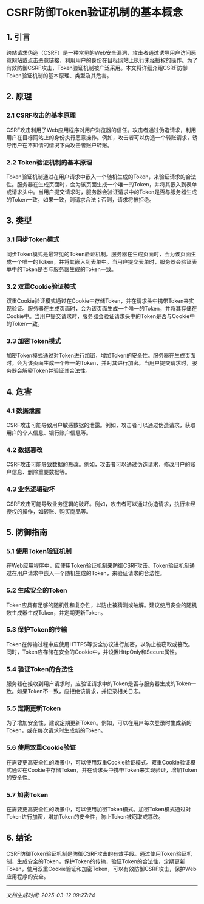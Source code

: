 # CSRF防御Token验证机制的基本概念

## 1. 引言

跨站请求伪造（CSRF）是一种常见的Web安全漏洞，攻击者通过诱导用户访问恶意网站或点击恶意链接，利用用户的身份在目标网站上执行未经授权的操作。为了有效防御CSRF攻击，Token验证机制被广泛采用。本文将详细介绍CSRF防御Token验证机制的基本原理、类型及其危害。

## 2. 原理

### 2.1 CSRF攻击的基本原理

CSRF攻击利用了Web应用程序对用户浏览器的信任。攻击者通过伪造请求，利用用户在目标网站上的身份执行恶意操作。例如，攻击者可以伪造一个转账请求，诱导用户在不知情的情况下向攻击者账户转账。

### 2.2 Token验证机制的基本原理

Token验证机制通过在用户请求中嵌入一个随机生成的Token，来验证请求的合法性。服务器在生成页面时，会为该页面生成一个唯一的Token，并将其嵌入到表单或请求头中。当用户提交请求时，服务器会验证请求中的Token是否与服务器生成的Token一致。如果一致，则请求合法；否则，请求将被拒绝。

## 3. 类型

### 3.1 同步Token模式

同步Token模式是最常见的Token验证机制。服务器在生成页面时，会为该页面生成一个唯一的Token，并将其嵌入到表单中。当用户提交表单时，服务器会验证表单中的Token是否与服务器生成的Token一致。

### 3.2 双重Cookie验证模式

双重Cookie验证模式通过在Cookie中存储Token，并在请求头中携带Token来实现验证。服务器在生成页面时，会为该页面生成一个唯一的Token，并将其存储在Cookie中。当用户提交请求时，服务器会验证请求头中的Token是否与Cookie中的Token一致。

### 3.3 加密Token模式

加密Token模式通过对Token进行加密，增加Token的安全性。服务器在生成页面时，会为该页面生成一个唯一的Token，并对其进行加密。当用户提交请求时，服务器会解密Token并验证其合法性。

## 4. 危害

### 4.1 数据泄露

CSRF攻击可能导致用户敏感数据的泄露。例如，攻击者可以通过伪造请求，获取用户的个人信息、银行账户信息等。

### 4.2 数据篡改

CSRF攻击可能导致数据的篡改。例如，攻击者可以通过伪造请求，修改用户的账户信息、删除重要数据等。

### 4.3 业务逻辑破坏

CSRF攻击可能导致业务逻辑的破坏。例如，攻击者可以通过伪造请求，执行未经授权的操作，如转账、购买商品等。

## 5. 防御指南

### 5.1 使用Token验证机制

在Web应用程序中，应使用Token验证机制来防御CSRF攻击。Token验证机制通过在用户请求中嵌入一个随机生成的Token，来验证请求的合法性。

### 5.2 生成安全的Token

Token应具有足够的随机性和复杂性，以防止被猜测或破解。建议使用安全的随机数生成器生成Token，并定期更新Token。

### 5.3 保护Token的传输

Token在传输过程中应使用HTTPS等安全协议进行加密，以防止被窃取或篡改。同时，Token应存储在安全的Cookie中，并设置HttpOnly和Secure属性。

### 5.4 验证Token的合法性

服务器在接收到用户请求时，应验证请求中的Token是否与服务器生成的Token一致。如果Token不一致，应拒绝该请求，并记录相关日志。

### 5.5 定期更新Token

为了增加安全性，建议定期更新Token。例如，可以在用户每次登录时生成新的Token，或在每次请求时生成新的Token。

### 5.6 使用双重Cookie验证

在需要更高安全性的场景中，可以使用双重Cookie验证模式。双重Cookie验证模式通过在Cookie中存储Token，并在请求头中携带Token来实现验证，增加Token的安全性。

### 5.7 加密Token

在需要更高安全性的场景中，可以使用加密Token模式。加密Token模式通过对Token进行加密，增加Token的安全性，防止Token被窃取或篡改。

## 6. 结论

CSRF防御Token验证机制是防御CSRF攻击的有效手段。通过使用Token验证机制，生成安全的Token，保护Token的传输，验证Token的合法性，定期更新Token，使用双重Cookie验证和加密Token，可以有效防御CSRF攻击，保护Web应用程序的安全。

---

*文档生成时间: 2025-03-12 09:27:24*
